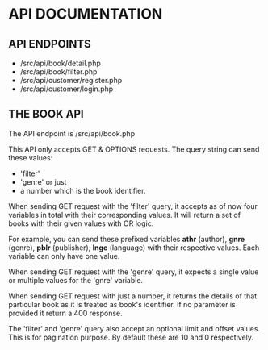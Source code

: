 # API DOCUMENTATION

## API ENDPOINTS
- /src/api/book/detail.php
- /src/api/book/filter.php
- /src/api/customer/register.php
- /src/api/customer/login.php

## THE BOOK API
The API endpoint is /src/api/book.php

This API only accepts GET & OPTIONS requests. The query string can send these
values:
- 'filter'
- 'genre' or just
- a number which is the book identifier.

When sending GET request with the 'filter' query, it accepts as of now four
variables in total with their corresponding values. It will return a set of
books with their given values with OR logic.

For example, you can send these prefixed variables **athr** (author), **gnre**
(genre), **pblr** (publisher), **lnge** (language) with their respective values.
Each variable can only have one value.

When sending GET request with the 'genre' query, it expects a single value or
multiple values for the 'gnre' variable.

When sending GET request with just a number, it returns the details of that
particular book as it is treated as book's identifier. If no parameter is
provided it return a 400 response.

The 'filter' and 'genre' query also accept an optional limit and offset values.
This is for pagination purpose. By default these are 10 and 0 respectively.
